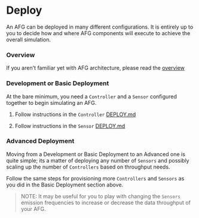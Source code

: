 # Deploy

An AFG can be deployed in many different configurations. It is entirely up to
you to decide how and where AFG components will execute to achieve the overall
simulation.

### Overview

If you aren't familiar yet with AFG architecture, please read the
[overview](./ARCHITECTURE.md)

### Development or Basic Deployment

At the bare minimum, you need a `Controller` and a `Sensor` configured together
to begin simulating an AFG.

1. Follow instructions in the `Controller`
[DEPLOY.md](https://github.com/acbodine/afg-controller/DEPLOY.md)

2. Follow instructions in the `Sensor`
[DEPLOY.md](https://github.com/acbodine/afg-sensor/DEPLOY.md)

### Advanced Deployment

Moving from a Development or Basic Deployment to an Advanced one is quite simple;
its a matter of deploying any number of `Sensors` and possibly scaling up the
number of `Controllers` based on throughput needs.

Follow the same steps for provisioning more `Controllers` and `Sensors` as you
did in the Basic Deployment section above.

> NOTE: It may be useful for you to play with changing the `Sensors` emission
> frequencies to increase or decrease the data throughput of your AFG.
